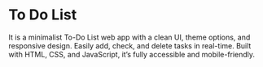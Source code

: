 # To Do List
It is a minimalist To-Do List web app with a clean UI, theme options, and responsive design. Easily add, check, and delete tasks in real-time. Built with HTML, CSS, and JavaScript, it’s fully accessible and mobile-friendly.
